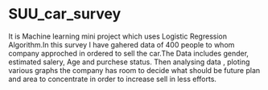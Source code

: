 # SUU_car_survey
It is Machine learning mini project which uses Logistic Regression Algorithm.In this survey I have gahered data of 400 people to whom company approched in ordered to sell the car.The Data includes gender, estimated salery, Age and purchese status. Then analysing data , ploting various graphs the company has room to decide what should be future plan and area to concentrate in order to increase sell in less efforts.
